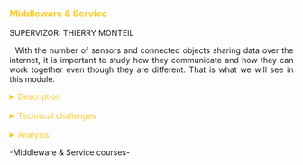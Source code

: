 <h3 style="color: #ffca28">Middleware & Service</h3>

SUPERVIZOR: THIERRY MONTEIL

<p style="text-indent: 2%; text-align: justify;">
    With the number of sensors and connected objects sharing data over the internet, it is important to study how they communicate and how they can work together even though they are different. That is what we will see in this module.
</p>

<details>
    <summary style="color: #ffca28">Description</summary>
    <p style="text-indent: 2%; margin-left: 2%; text-align: justify;">
        This module gathers three classes which study different technologies used in IoT. The first one, Middleware for IoT, presented the OM2M platform. This platform is used to ensure interoperability between all types of sensors and applications, a prominent problematic of IoT. Then, we had a Cloud computing class in which we learned to use VirtualBox, Docker and OpenStack to host virtual machines. Finally, the Service Oriented Architecture introduced the main standard used today to develop Web Services. I summarized these classes in the tab below:
    </p>
    <table style="border-collapse: collapse; border: 1px #ffca28 solid; text-align: center; margin-left: 2%;">
    <tr style="border: 1px #ffca28 solid; background-color: #ffca28; color: #282c34; font-weight: bold;text-align: center; padding: 10px;">
       <th style="border: 1px #ffca28 solid;">Class name</th>
       <th style="border: 1px #ffca28 solid;">Context & Mission</th>
    </tr>
    <tr>
       <td style="border: 1px #ffca28 solid; font-weight: bold;">Service Oriented Architecture</td>
       <td style="border: 1px #ffca28 solid;">Lectures, practical works and a big project about the concepts of web services and Service Oriented Architecure (SOA). This class oversees a lot of technologies like SOAP, BPEL or REST.</td>
    </tr>
    <tr>
       <td style="border: 1px #ffca28 solid; font-weight: bold;">Middleware for IoT</td>
       <td style="border: 1px #ffca28 solid;">Lectures and laboratories about middleware options for IoT sensors and applications, with a focus on the OM2M platform, based on the OneM2M standard. </td>
    </tr>
    <tr>
       <td style="border: 1px #ffca28 solid; font-weight: bold;">Cloud & autonomic management</td>
       <td style="border: 1px #ffca28 solid;">Lectures allowing us to discover the main concepts of cloud based computing, mainly talking about classic techniques such as virtualization, followed by laboratories to practice the concepts.</td>
    </tr>
    </table>
    <br>
    <details style="text-indent: 10%;">
        <summary style="color: #ffca28">Service Oriented Architecture & OM2M project</summary>
        <p style="text-indent: 10%; margin-left: 10%; text-align: justify;">
            The main project of this module was the Service Oriented Architecture (SOA) project. It had an interesting premise, because it aimed to bring together the skills learned in both the SOA and OM2M classes into one big project. Unfortunately, we did not have time to use OM2M to simulate the sensors, so we directly simulated them in our Java application.
        </p>
        <p style="text-indent: 10%; margin-left: 10%; text-align: justify;">
            The goal of this project was to simulate a smart room management for the campus building. We had to think of sensors and actuators that would be relevant in the classrooms to detect danger or control the equipment of the rooms. Then, we had to think about scenarios to use these devices. To implement those scenarios, we created Web Services to perform them. 
        </p>
        <p style="text-indent: 10%; margin-left: 10%; text-align: justify;">
            With my team partner, we chose to implement window, blinds, door and light actuators and temperature, luminosity, ToF, noise, gas and presence sensors. The different Web services were controlled by a global service. It oversaw implementing the scenarios, meaning that it would check the value of a certain sensor by calling its service and then would activate a light or window in response.
        </p>
        <p style="text-indent: 10%; margin-left: 10%; text-align: justify;">
            We also developed a dashboard using Node-RED to display the data and controls the devices. It allows the user to monitor the room and to modify the threshold if needed. It is by using this that we could verify that the scenarios were indeed working and that changing the value of a sensor above a fixed threshold triggered an actuator.
        </p>
        <p style="text-indent: 10%; margin-left: 10%; text-align: justify;">
            This project was linked to the Software Engineering class of the Analysis & Data Processing module. We used the Agile method to plan the project, with three sprints of three weeks followed by a team of two students.
        </p>
    </details>
</details>
<br>
<details>
    <summary style="color: #ffca28">Technical challenges</summary>
    <details style="text-indent: 2%;">
        <summary style="color: #ffca28">Service Oriented Architecture</summary>
        <p style="text-indent: 2%; margin-left: 2%; text-align: justify;">
            The main challenge I had for this class was to implement the Continuous Integration in our project. I had a hard time to set up the software needed to use it. By mutual agreement in the group, we decided to change the tool from Jenkins to GitHub Actions and it was a good decision.
        </p>
    </details>
     <br>
    <details style="text-indent: 2%;">
        <summary style="color: #ffca28">Middleware for IoT</summary>
        <p style="text-indent: 2%; margin-left: 2%; text-align: justify;">
            The main challenge of this class was to understand the nomenclature of OM2M because there is not a lot of documentation online. Thankfully, the explanation given by the professors allowed me to use the platform.
        </p>
        <p style="text-indent: 2%; margin-left: 2%; text-align: justify;">
           Another challenge was when I had to learn how to use Node-RED. I took me some time to fully grasp how to configure every node but when I did, I realize how useful this graphic API software is.
        </p>
    </details>
    <br>
    <details style="text-indent: 2%;">
        <summary style="color: #ffca28">Cloud & Autonomic management</summary>
        <p style="text-indent: 2%; margin-left: 2%; text-align: justify;">
            The Cloud and Autonomic Management class consisted of studying mainly two elements: hosted virtual machines and containers using VirtualBox and Docker, and bare virtual machines using the Open stack platform.
        </p>
        <p style="text-indent: 2%; margin-left: 2%; text-align: justify;">
            Even if I already used VirtualBox to create Linux virtual machines on my Windows laptop, it was very different using them during the labs. But the main challenge for me was to understand the differences between hosted/bare virtual machines and containers. Moreover, OpenStack was a bit difficult at first for me to use. The creation of more complex network topologies was not easy to comprehend at first. It was interesting to change routes between virtual networks and see connectivity between machines that were not on a physical network but on a virtual one. We had to use this method to set up a calculator application, with the front-end of the app accessible from the outside world on a public network, and then all the back-end services hidden in another local network, linked with a virtual gateway.
        </p>
    </details>
</details>
<br>
<details>
    <summary style="color: #ffca28">Analysis</summary>
    <p>
        You can find explications on how to read the skills matrix by clicking on the table icon in the left bar.
    </p>
    <br>
    <details style="text-indent: 2%;">
        <summary style="color: #ffca28">Self-evaluation with the skills matrix</summary>
        <p style="text-indent: 2%; margin-left: 2%; text-align: justify;">
            Since this module brought really new skills to me, it was really interesting to study. The different classes required a lot of computer science skills.
        </p>
        <br>
        <table style="border-collapse: collapse; border: 1px #ffca28 solid; text-align: center; margin-left: 2%;">
    <tr style="border: 1px #ffca28 solid; background-color: #ffca28; color: #282c34; font-weight: bold;text-align: center; padding: 10px;">
       <th style="border: 1px #ffca28 solid;">Skill</th>
       <th style="border: 1px #ffca28 solid;">Required level</th>
       <th style="border: 1px #ffca28 solid;">Self-evaluation</th>
       <th style="border: 1px #ffca28 solid;">Learning mode</th>
    </tr>
    <tr>
       <td style="border: 1px #abb2bf solid; background-color: #abb2bf; color: #282c34" colspan="4">Service Oriented Architecture</td>
    </tr>
    <tr>
       <td style="border: 1px #ffca28 solid;">Know how to define a Service Oriented Architecture</td>
       <td style="border: 1px #ffca28 solid;">4</td>
       <td style="border: 1px #ffca28 solid;">4</td>
       <td style="border: 1px #ffca28 solid;">IT + PP</td>
    </tr>
    <tr>
       <td style="border: 1px #ffca28 solid;">Deploy an SOA with web services</td>
       <td style="border: 1px #ffca28 solid;">4</td>
       <td style="border: 1px #ffca28 solid;">4</td>
       <td style="border: 1px #ffca28 solid;">IT + PP</td>
    </tr>
    <tr>
       <td style="border: 1px #ffca28 solid;">Deploy and configure an SOA using SOAP</td>
       <td style="border: 1px #ffca28 solid;">4</td>
       <td style="border: 1px #ffca28 solid;">4</td>
       <td style="border: 1px #ffca28 solid;">IT</td>
    </tr>
    <tr>
       <td style="border: 1px #ffca28 solid;">Deploy and configure an SOA using REST</td>
       <td style="border: 1px #ffca28 solid;">4</td>
       <td style="border: 1px #ffca28 solid;">4</td>
       <td style="border: 1px #ffca28 solid;">IT + PP</td>
    </tr>
    <tr>
       <td style="border: 1px #ffca28 solid;">Integrate a process manager in an SOA</td>
       <td style="border: 1px #ffca28 solid;">4</td>
       <td style="border: 1px #ffca28 solid;">4</td>
       <td style="border: 1px #ffca28 solid;">IT</td>
    </tr>
    </table>
    <p style="text-indent: 2%; margin-left: 2%; text-align: justify;">
        The SOA class was the biggest one with a vast project. I never use Web services before but the project really helped me acquire the skills expected. My knowledge of Java also helped to implement the services. The concepts presented that I did not know about were clear and well-documented online, so I feel like I will retain these skills and be able to reuse them easily in my career.
    </p>
    <br>
    <table style="border-collapse: collapse; border: 1px #ffca28 solid; text-align: center; margin-left: 2%;">
    <tr style="border: 1px #ffca28 solid; background-color: #ffca28; color: #282c34; font-weight: bold;text-align: center; padding: 10px;">
       <th style="border: 1px #ffca28 solid;">Skill</th>
       <th style="border: 1px #ffca28 solid;">Required level</th>
       <th style="border: 1px #ffca28 solid;">Self-evaluation</th>
       <th style="border: 1px #ffca28 solid;">Learning mode</th>
    </tr>
    <tr>
       <td style="border: 1px #abb2bf solid; background-color: #abb2bf; color: #282c34" colspan="4">Middleware for the Internet of Things</td>
    </tr>
    <tr>
       <td style="border: 1px #ffca28 solid;">Know how to situate the main standards for the IoT</td>
       <td style="border: 1px #ffca28 solid;">4</td>
       <td style="border: 1px #ffca28 solid;">4</td>
       <td style="border: 1px #ffca28 solid;">IT + PE</td>
    </tr>
    <tr>
       <td style="border: 1px #ffca28 solid;">Deploy an architecture compliant to an IoT standard and implement a sensor network</td>
       <td style="border: 1px #ffca28 solid;">4</td>
       <td style="border: 1px #ffca28 solid;">4</td>
       <td style="border: 1px #ffca28 solid;">IT</td>
    </tr>
    <tr>
       <td style="border: 1px #ffca28 solid;">Deploy and configure an IoT architecture using OM2M</td>
       <td style="border: 1px #ffca28 solid;">4</td>
       <td style="border: 1px #ffca28 solid;">4</td>
       <td style="border: 1px #ffca28 solid;">IT</td>
    </tr>
    <tr>
       <td style="border: 1px #ffca28 solid;">Interact with the different resources of the architecture using REST services</td>
       <td style="border: 1px #ffca28 solid;">4</td>
       <td style="border: 1px #ffca28 solid;">4</td>
       <td style="border: 1px #ffca28 solid;">IT + PP</td>
    </tr>
    <tr>
       <td style="border: 1px #ffca28 solid;">Integrate a new technology into the deployed architecture</td>
       <td style="border: 1px #ffca28 solid;">4</td>
       <td style="border: 1px #ffca28 solid;">4</td>
       <td style="border: 1px #ffca28 solid;">IT</td>
    </tr>
    </table>
    <p style="text-indent: 2%; margin-left: 2%; text-align: justify;">
        The Middleware for IoT class was like the SOA class as I did not know anything about what we learned in this course before. I feel that the labs and the Hackathon really helped me to learn how to use the platform. 
    </p>
    <br>
    <table style="border-collapse: collapse; border: 1px #ffca28 solid; text-align: center; margin-left: 2%;">
    <tr style="border: 1px #ffca28 solid; background-color: #ffca28; color: #282c34; font-weight: bold;text-align: center; padding: 10px;">
       <th style="border: 1px #ffca28 solid;">Skill</th>
       <th style="border: 1px #ffca28 solid;">Required level</th>
       <th style="border: 1px #ffca28 solid;">Self-evaluation</th>
       <th style="border: 1px #ffca28 solid;">Learning mode</th>
    </tr>
    <tr>
       <td style="border: 1px #abb2bf solid; background-color: #abb2bf; color: #282c34" colspan="4">Adaptability: Cloud and Autonomic Computing</td>
    </tr>
    <tr>
       <td style="border: 1px #ffca28 solid;">Understand the concept of cloud computing</td>
       <td style="border: 1px #ffca28 solid;">3</td>
       <td style="border: 1px #ffca28 solid;">3</td>
       <td style="border: 1px #ffca28 solid;">IT</td>
    </tr>
    <tr>
       <td style="border: 1px #ffca28 solid;">Use a IaaS-type cloud service</td>
       <td style="border: 1px #ffca28 solid;">3</td>
       <td style="border: 1px #ffca28 solid;">3</td>
       <td style="border: 1px #ffca28 solid;">IT</td>
    </tr>
    <tr>
       <td style="border: 1px #ffca28 solid;">Deploy and and adapt a cloud-based platform for IoT</td>
       <td style="border: 1px #ffca28 solid;">3</td>
       <td style="border: 1px #ffca28 solid;">3</td>
       <td style="border: 1px #ffca28 solid;">IT</td>
    </tr>
    </table>
    <p style="text-indent: 2%; margin-left: 2%; text-align: justify;">
        The Cloud & Autonomic Management class had the more theoretical concepts that I also did not know before. However, I feel like the lab sessions were enough for me to understand the main skills expected. Of course, I do not think that my skills are the same as those of a student coming from Computer Science but thankfully, that is not what was expected of me.
    </p>
    </details>
    <br>
    <details style="text-indent: 2%;">
        <summary style="color: #ffca28">General review and feedback on the course</summary>
        <p style="text-indent: 2%; margin-left: 2%; text-align: justify;">
            I think that this module was really interesting. The two classes, SOA and Middleware, were linked together. Even though we could not do it, I saw how connected the two were. We can compare this module to the Smart Devices module. You can truly see how the skills learned in one class were directly used in the other. I could also see that with the third class, Cloud, but we did not really link it with the other two in a project. I think it would have been fun to regroup the three classes in a big project.
        </p>
        <p style="text-indent: 2%; margin-left: 2%; text-align: justify;">
            I appreciated the relation between the classes because they were pretty different in content but still echoed each other. They all rely on the same core concepts as Web services or server constraints for example. The classes did not overlap, so it did not feel like they repeated each other. It made me comfortable with all the concepts of these classes.
        </p>
        <p style="text-indent: 2%; margin-left: 2%; text-align: justify;">
            I loved the SOA project. As the one we did for the Smart Devices module, I think it was the kind of project I expected to do coming in ISS. It really showed us the link between all the different kinds of technologies and why they are used in the industry. It is often hard to really illustrate technologies and framework in a limited lab environment, but I feel like it succeeded here.
        </p>
        <p style="text-indent: 2%; margin-left: 2%; text-align: justify;">
            I would really have loved for the Middleware labs and the SOA project to be merged, so we would have a real long-term project with real sensors and actuators. In this way, we would have more hours of tutorials and labs to really go deeper into the project. I would have loved that to be honest. Moreover, this would have more justified the use of the Agile method and Continuous Integration.
        </p>
        <p style="text-indent: 2%; margin-left: 2%; text-align: justify;">
            However, this project gave me the opportunity to work with a lot of autonomy. I felt really invested in the project and was happy to put time and effort into it. Seeing the final result was an exciting moment.
        </P>
        <br>
    </details>
</details>

<p>-Middleware & Service courses-</p>